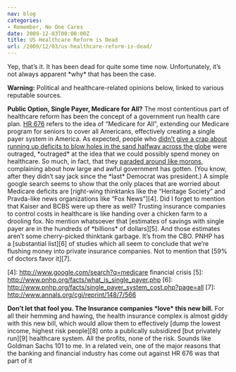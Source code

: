 ```yaml
---
nav: blog
categories:
- Remember, No One Cares
date: 2009-12-03T00:00:00Z
title: US Healthcare Reform is Dead
url: /2009/12/03/us-healthcare-reform-is-dead/
---
```


Yep, that’s it. It has been dead for quite some time now. Unfortunately, it’s not always apparent \*why\* that has been the case.

**Warning:** Political and healthcare-related opinions below, linked to various reputable sources.

**Public Option, Single Payer, Medicare for All?** The most contentious part of healthcare reform has been the concept of a government run health care plan. [HR 676][1] refers to the idea of “Medicare for All”, extending our Medicare program for seniors to cover all Americans, effectively creating a single payer system in America. As expected, people who [didn’t give a crap about running up deficits to blow holes in the sand halfway across the globe][2] were outraged, \*outraged\* at the idea that we could possibly spend money on healthcare. So much, in fact, that they [paraded around like morons][3], complaining about how large and awful government has gotten. (You know, after they didn’t say jack since the \*last\* Democrat was president.) A simple google search seems to show that the only places that are worried about Medicare deficits are [right-wing thinktanks like the “Heritage Society” and Pravda-like news organizations like “Fox News”][4]. Did I forget to mention that Kaiser and BCBS were up there as well? Trusting insurance companies to control costs in healthcare is like handing over a chicken farm to a drooling fox. No mention whatsoever that [estimates of savings with single payer are in the hundreds of \*billions\* of dollars][5]. And those estimates aren’t some cherry-picked thinktank garbage. It’s from the CBO. PNHP has a [substantial list][6] of studies which all seem to conclude that we’re flushing money into private insurance companies. Not to mention that [59% of doctors favor it][7].

 [1]: http://www.govtrack.us/congress/bill.xpd?bill=h111-676
 [2]: http://www.huffingtonpost.com/byron-williams/republicans-undercut-thei_b_292760.html
 [3]: http://www.clipsandcomment.com/2009/02/27/idiots-on-camera-clevelands-tea-party-covered-by-blogger-interrupted/
 [4]: http://www.google.com/search?q=medicare financial crisis
 [5]: http://www.pnhp.org/facts/what_is_single_payer.php
 [6]: http://www.pnhp.org/facts/single_payer_system_cost.php?page=all
 [7]: http://www.annals.org/cgi/reprint/148/7/566

**Don’t let that fool you. The Insurance companies \*love\* this new bill.** For all their hemming and hawing, the health insurance complex is almost giddy with this new bill, which would allow them to effectively [dump the lowest income, highest risk people][8] onto a publically subsidized [but privately run][9] healthcare system. All the profits, none of the risk. Sounds like Goldman Sachs 101 to me. In a related vein, one of the major reasons that the banking and financial industry has come out against HR 676 was that part of it 
